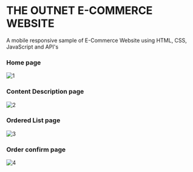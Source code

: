 # THE OUTNET E-COMMERCE WEBSITE
 A mobile responsive sample of E-Commerce Website using HTML, CSS, JavaScript and API's
 


### Home page
![1](https://github.com/Rishanmv/THE-OUTNET-E-COMMERCE-WEBSITE/assets/167636829/c2777e8f-8f91-472c-90d8-aa04aef33399)



### Content Description page
![2](https://github.com/Rishanmv/THE-OUTNET-E-COMMERCE-WEBSITE/assets/167636829/5b129c5c-4749-40fa-a738-e73b287c6723)



### Ordered List page
![3](https://github.com/Rishanmv/THE-OUTNET-E-COMMERCE-WEBSITE/assets/167636829/93f7853f-77c7-4c00-86cc-fe7f23e3b705)




### Order confirm page
![4](https://github.com/Rishanmv/THE-OUTNET-E-COMMERCE-WEBSITE/assets/167636829/c1130356-207c-4cb7-af58-78fc088c56b2)


 

